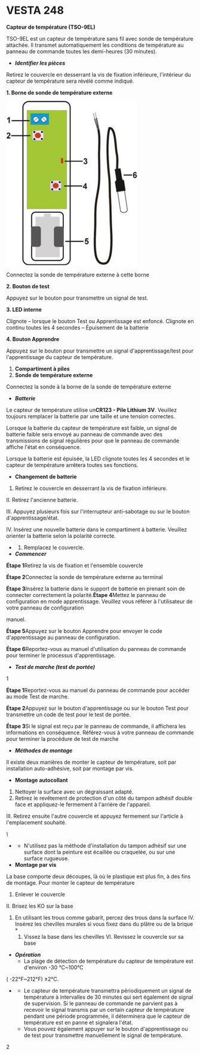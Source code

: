 # VESTA 248

**Capteur de température (TSO-9EL)**

TSO-9EL est un capteur de température sans fil avec sonde de température attachée. Il transmet automatiquement les conditions de température au panneau de commande toutes les demi-heures (30 minutes).

* _**Identifier les pièces**_

Retirez le couvercle en desserrant la vis de fixation inférieure, l'intérieur du capteur de température sera révélé comme indiqué.

**1. Borne de sonde de température externe**

![](<.gitbook/assets/0 (96).jpeg>)

Connectez la sonde de température externe à cette borne

**2. Bouton de test**

Appuyez sur le bouton pour transmettre un signal de test.

**3. LED interne**

Clignote – lorsque le bouton Test ou Apprentissage est enfoncé. Clignote en continu toutes les 4 secondes – Épuisement de la batterie

**4. Bouton Apprendre**

Appuyez sur le bouton pour transmettre un signal d'apprentissage/test pour l'apprentissage du capteur de température.

1. **Compartiment à piles**
2. **Sonde de température externe**

Connectez la sonde à la borne de la sonde de température externe

* _**Batterie**_

Le capteur de température utilise un**CR123 - Pile Lithium 3V**. Veuillez toujours remplacer la batterie par une taille et une tension correctes.

Lorsque la batterie du capteur de température est faible, un signal de batterie faible sera envoyé au panneau de commande avec des transmissions de signal régulières pour que le panneau de commande affiche l'état en conséquence.

Lorsque la batterie est épuisée, la LED clignote toutes les 4 secondes et le capteur de température arrêtera toutes ses fonctions.

* **Changement de batterie**

1. Retirez le couvercle en desserrant la vis de fixation inférieure.

II. Retirez l'ancienne batterie.

III. Appuyez plusieurs fois sur l'interrupteur anti-sabotage ou sur le bouton d'apprentissage/état.

IV. Insérez une nouvelle batterie dans le compartiment à batterie. Veuillez orienter la batterie selon la polarité correcte.

*
  1. Remplacez le couvercle.
* _**Commencer**_

**Étape 1**Retirez la vis de fixation et l'ensemble couvercle

**Étape 2**Connectez la sonde de température externe au terminal

**Étape 3**Insérez la batterie dans le support de batterie en prenant soin de connecter correctement la polarité.**Étape 4**Mettez le panneau de configuration en mode apprentissage. Veuillez vous référer à l'utilisateur de votre panneau de configuration

manuel.

**Étape 5**Appuyez sur le bouton Apprendre pour envoyer le code d'apprentissage au panneau de configuration.

**Étape 6**Reportez-vous au manuel d'utilisation du panneau de commande pour terminer le processus d'apprentissage.

* _**Test de marche (test de portée)**_

1

**Étape 1**Reportez-vous au manuel du panneau de commande pour accéder au mode Test de marche.

**Étape 2**Appuyez sur le bouton d'apprentissage ou sur le bouton Test pour transmettre un code de test pour le test de portée.

**Étape 3**Si le signal est reçu par le panneau de commande, il affichera les informations en conséquence. Référez-vous à votre panneau de commande pour terminer la procédure de test de marche

* _**Méthodes de montage**_

Il existe deux manières de monter le capteur de température, soit par installation auto-adhésive, soit par montage par vis.

* **Montage autocollant**

1. Nettoyer la surface avec un dégraissant adapté.
2. Retirez le revêtement de protection d'un côté du tampon adhésif double face et appliquez-le fermement à l'arrière de l'appareil.

III. Retirez ensuite l'autre couvercle et appuyez fermement sur l'article à l'emplacement souhaité.

_\\_

*
  * N'utilisez pas la méthode d'installation du tampon adhésif sur une surface dont la peinture est écaillée ou craquelée, ou sur une surface rugueuse.
* **Montage par vis**

La base comporte deux découpes, là où le plastique est plus fin, à des fins de montage. Pour monter le capteur de température

1. Enlever le couvercle

II. Brisez les KO sur la base

1. En utilisant les trous comme gabarit, percez des trous dans la surface IV. Insérez les chevilles murales si vous fixez dans du plâtre ou de la brique
   *
     1. Vissez la base dans les chevilles VI. Revissez le couvercle sur sa base

* _**Opération**_
  * La plage de détection de température du capteur de température est d'environ -30 ℃\~100℃

( -22°F\~212°F) ±2℃.

*
  * Le capteur de température transmettra périodiquement un signal de température à intervalles de 30 minutes qui sert également de signal de supervision. Si le panneau de commande ne parvient pas à recevoir le signal transmis par un certain capteur de température pendant une période programmée, il déterminera que le capteur de température est en panne et signalera l'état.
  * Vous pouvez également appuyer sur le bouton d'apprentissage ou de test pour transmettre manuellement le signal de température.

2
